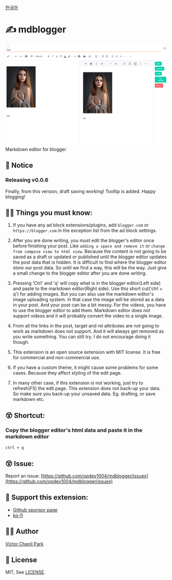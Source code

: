 [한국어](./docs/ko)

# ✍ mdblogger

![mdblogger Image](./assets/mdbloggerscshot_00.jpg)
Markdown editor for blogger

## 📢 Notice

### Releasing v0.0.6

Finally, from this version, draft saving working! Tooltip is added. Happy blogging!

## 👨‍🏫 Things you must know:

1. If you have any ad block extensions/plugins, add `blogger.com` or `https://blogger.com` in the exception list from the ad block settings.

2. After you are done writing, you must edit the blogger's editor once before finishing your post. Like `adding a space and remove it` or `change from compose view to html view`. Because the content is not going to be saved as a draft or updated or published until the blogger editor updates the post data that is hidden. It is difficult to find where the blogger editor store our post data. So until we find a way, this will be the way. Just give a small change to the blogger editor after you are done writing.

3. Pressing 'Ctrl' and 'q' will copy what is in the blogger editor(Left side) and paste to the markdown editor(Right side). Use this short cut('ctrl + q') for adding images. But you can also use the markdown editor's image uploading system. In that case the image will be stored as a data in your post. And your post can be a bit messy. For the videos, you have to use the blogger editor to add them. Markdown editor does not support videos and it will probably convert the video to a single image.

4. From all the links in the post, target and rel attributes are not going to work as markdown does not support. And it will always get removed as you write something. You can still try. I do not encourage doing it though.

5. This extension is an open source extension with MIT license. It is free for commercial and non-commercial use.

6. If you have a custom theme, it might cause some problems for some cases. Because they affect styling of the edit page.

7. In many other case, if this extension is not working, just try to refresh(F5) the edit page. This extension does not back-up your data. So make sure you back-up your unsaved data. Eg. drafting, or save markdown etc.

## 😵 Shortcut:

### Copy the blogger editor's html data and paste it in the markdown editor

```
ctrl + q
```

## 😵 Issue:

Report an issue: [https://github.com/opdev1004/mdblogger/issues](https://github.com/opdev1004/mdblogger/issues)

## 💪 Support this extension:

- [Github sponsor page](https://github.com/sponsors/opdev1004)
- [ko-fi](https://ko-fi.com/opdev1004)

## 👨‍💻 Author

[Victor Chanil Park](https://github.com/opdev1004)

## 💯 License

MIT, See [LICENSE](./LICENSE).
